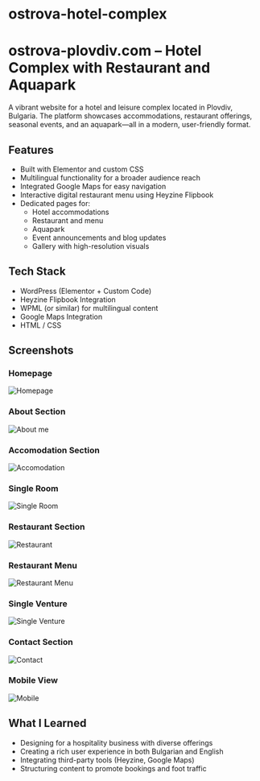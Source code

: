 # ostrova-hotel-complex
# ostrova-plovdiv.com – Hotel Complex with Restaurant and Aquapark

A vibrant website for a hotel and leisure complex located in Plovdiv, Bulgaria. The platform showcases accommodations, restaurant offerings, seasonal events, and an aquapark—all in a modern, user-friendly format.

## Features
- Built with Elementor and custom CSS
- Multilingual functionality for a broader audience reach
- Integrated Google Maps for easy navigation
- Interactive digital restaurant menu using Heyzine Flipbook
- Dedicated pages for:
  - Hotel accommodations
  - Restaurant and menu
  - Aquapark
  - Event announcements and blog updates
  - Gallery with high-resolution visuals

## Tech Stack
- WordPress (Elementor + Custom Code)
- Heyzine Flipbook Integration
- WPML (or similar) for multilingual content
- Google Maps Integration
- HTML / CSS

## Screenshots

### Homepage
![Homepage](https://github.com/user-attachments/assets/2e991a64-9a42-47d8-8bb1-8bed8d88fb85)

### About Section
![About me](https://github.com/user-attachments/assets/3d12543e-48db-432a-b454-38fb95f12ac4)

### Accomodation Section
![Accomodation](https://github.com/user-attachments/assets/456044fe-68f0-4e83-8305-9eb6e6f5a1f3)

### Single Room
![Single Room](https://github.com/user-attachments/assets/2f7e2b81-2dbc-4f42-9570-fbdec8285782)

### Restaurant Section
![Restaurant](https://github.com/user-attachments/assets/40dc8989-6cbe-4abe-bd32-c505adbf070c)

### Restaurant Menu
![Restaurant Menu](https://github.com/user-attachments/assets/a0876ba4-1ca0-40d9-a1e6-5b738df066a2)

### Single Venture
![Single Venture](https://github.com/user-attachments/assets/9c0ee4cf-c89b-4029-8536-bb7b4d686211)

### Contact Section
![Contact](https://github.com/user-attachments/assets/e5049c29-67cc-4d3e-8a0f-a4912508f33b)

### Mobile View
![Mobile](https://github.com/user-attachments/assets/9b1ee22f-266c-4b88-a002-41d1f490e0a8)


## What I Learned
- Designing for a hospitality business with diverse offerings
- Creating a rich user experience in both Bulgarian and English
- Integrating third-party tools (Heyzine, Google Maps)
- Structuring content to promote bookings and foot traffic
